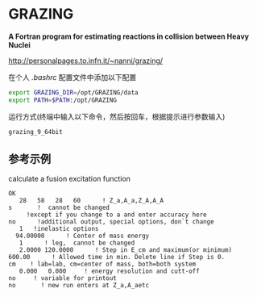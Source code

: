 <!-- GRAZING.md --- 
;; 
;; Description: 
;; Author: Hongyi Wu(吴鸿毅)
;; Email: wuhongyi@qq.com 
;; Created: 五 10月  2 19:02:35 2020 (+0800)
;; Last-Updated: 五 10月  2 19:23:15 2020 (+0800)
;;           By: Hongyi Wu(吴鸿毅)
;;     Update #: 3
;; URL: http://wuhongyi.cn -->

# GRAZING

**A Fortran program for estimating reactions in collision between Heavy Nuclei**

http://personalpages.to.infn.it/~nanni/grazing/


在个人 *.bashrc* 配置文件中添加以下配置

```bash
export GRAZING_DIR=/opt/GRAZING/data
export PATH=$PATH:/opt/GRAZING
```


运行方式(终端中输入以下命令，然后按回车，根据提示进行参数输入)

```bash
grazing_9_64bit
```

## 参考示例

calculate a fusion excitation function

```
OK
   28   58   28   60      ! Z_a,A_a,Z_A,A_A 
s       !  cannot be changed                                  
     !except if you change to a and enter accuracy here     
no      !additional output, special options, don`t change      
   1   !inelastic options                                       
  94.00000      ! Center of mass energy                               
   1      ! leg,  cannot be changed                             
   2.0000 120.0000      ! Step in E_cm and maximum(or minimum)                
600.00      ! Allowed time in min. Delete line if Step is 0.      
cm    ! lab=lab, cm=center of mass, both=both system            
   0.000   0.000     ! energy resolution and cutt-off   
no     ! variable for printout             
no       ! new run enters at Z_a,A_aetc    
```







<!-- GRAZING.md ends here -->
